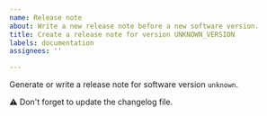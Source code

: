 ```yaml
---
name: Release note
about: Write a new release note before a new software version.
title: Create a release note for version UNKNOWN_VERSION
labels: documentation
assignees: ''

---
```


Generate or write a release note for software version `unknown`.

:warning: Don't forget to update the changelog file.
